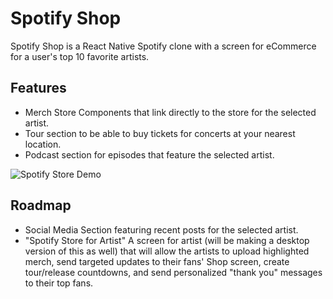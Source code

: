 # Spotify Shop

Spotify Shop is a React Native Spotify clone with a screen for eCommerce for a user's top 10 favorite artists.

## Features

- Merch Store Components that link directly to the store for the selected artist.  
- Tour section to be able to buy tickets for concerts at your nearest location.  
- Podcast section for episodes that feature the selected artist.

![Spotify Store Demo](https://media.giphy.com/media/RVk2xUx840tvNpCaSf/giphy.gif)

## Roadmap

- Social Media Section featuring recent posts for the selected artist.
- "Spotify Store for Artist" A screen for artist (will be making a desktop version of this as well) that will allow the artists to upload highlighted merch, send targeted updates to their fans' Shop screen, create tour/release countdowns, and send personalized "thank you" messages to their top fans.
